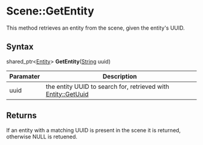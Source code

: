 # Scene::GetEntity

This method retrieves an entity from the scene, given the entity's UUID.

## Syntax

shared_ptr<[Entity](Entity.md)\> **GetEntity**([String](String.md) uuid)

| Paramater | Description |
|---|---|
| uuid | the entity UUID to search for, retrieved with [Entity::GetUuid](Entity_GetUuid.md) |

## Returns

If an entity with a matching UUID is present in the scene it is returned, otherwise NULL is retuened.
